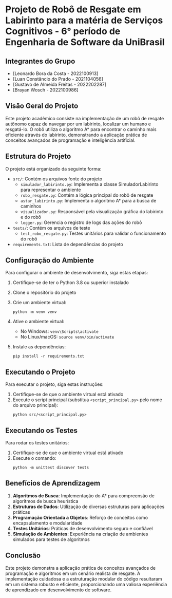 # Projeto de Robô de Resgate em Labirinto para a matéria de Serviços Cognitivos - 6° período de Engenharia de Software da UniBrasil



                                                                                                                                                              

## Integrantes do Grupo

- [Leonardo Bora da Costa - 2022100913]
- [Luan Constâncio do Prado - 2021104056]
- [Gustavo de Almeida Freitas - 2022202287]
- [Brayan Wosch - 2022100986]

## Visão Geral do Projeto

Este projeto acadêmico consiste na implementação de um robô de resgate autônomo capaz de navegar por um labirinto, localizar um humano e resgatá-lo. O robô utiliza o algoritmo A* para encontrar o caminho mais eficiente através do labirinto, demonstrando a aplicação prática de conceitos avançados de programação e inteligência artificial.

## Estrutura do Projeto

O projeto está organizado da seguinte forma:

- `src/`: Contém os arquivos fonte do projeto
  - `simulador_labirinto.py`: Implementa a classe SimuladorLabirinto para representar o ambiente
  - `robo_resgate.py`: Contém a lógica principal do robô de resgate
  - `astar_labirinto.py`: Implementa o algoritmo A* para a busca de caminhos
  - `visualizador.py`: Responsável pela visualização gráfica do labirinto e do robô
  - `logger.py`: Gerencia o registro de logs das ações do robô
- `tests/`: Contém os arquivos de teste
  - `test_robo_resgate.py`: Testes unitários para validar o funcionamento do robô
- `requirements.txt`: Lista de dependências do projeto

## Configuração do Ambiente

Para configurar o ambiente de desenvolvimento, siga estas etapas:

1. Certifique-se de ter o Python 3.8 ou superior instalado
2. Clone o repositório do projeto
3. Crie um ambiente virtual:

   ```
   python -m venv venv
   ```

4. Ative o ambiente virtual:
   - No Windows: `venv\Scripts\activate`
   - No Linux/macOS: `source venv/bin/activate`
5. Instale as dependências:

   ```
   pip install -r requirements.txt
   ```

## Executando o Projeto

Para executar o projeto, siga estas instruções:

1. Certifique-se de que o ambiente virtual está ativado
2. Execute o script principal (substitua `<script_principal.py>` pelo nome do arquivo principal):
   ```
   python src/<script_principal.py>
   ```

## Executando os Testes

Para rodar os testes unitários:

1. Certifique-se de que o ambiente virtual está ativado
2. Execute o comando:
   ```
   python -m unittest discover tests
   ```

## Benefícios de Aprendizagem

1. **Algoritmos de Busca**: Implementação do A* para compreensão de algoritmos de busca heurística
2. **Estruturas de Dados**: Utilização de diversas estruturas para aplicações práticas
3. **Programação Orientada a Objetos**: Reforço de conceitos como encapsulamento e modularidade
4. **Testes Unitários**: Práticas de desenvolvimento seguro e confiável
5. **Simulação de Ambientes**: Experiência na criação de ambientes simulados para testes de algoritmos

## Conclusão

Este projeto demonstra a aplicação prática de conceitos avançados de programação e algoritmos em um cenário realista de resgate. A implementação cuidadosa e a estruturação modular do código resultaram em um sistema robusto e eficiente, proporcionando uma valiosa experiência de aprendizado em desenvolvimento de software.
